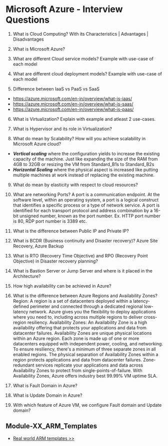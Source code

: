 # Microsoft Azure - Interview Questions

1. What is Cloud Computing? With its Characteristics | Advantages | Disadvantages

2.	What is Microsoft Azure?

3.	What are different Cloud service models? Example with use-case of each model
4.	What are different cloud deployment models? Example with use-case of each model
5.	Difference between IaaS vs PaaS vs SaaS
   - https://azure.microsoft.com/en-in/overview/what-is-iaas/
   - https://azure.microsoft.com/en-in/overview/what-is-saas/
   - https://azure.microsoft.com/en-in/overview/what-is-paas/

6.	What is Virtualization? Explain with example and atleast 2 use-cases.

7.	What is Hypervisor and its role in Virtualization?

8.	What do mean by Scalability? How will you achieve scalability in Microsoft Azure cloud?
   - <b>*Vertical scaling*</b> where the configuration yields to increase the existing capacity of the machine. Just like expanding the size of the RAM from 4GB to 32GB or resizing the VM from Standard_B1s to Standard_B2s
   - <b>*Horizontal Scaling*</b> where the physical aspect is increased like putting multiple machines at work instead of replacing the existing machine.
9.	What do mean by elasticity with respect to cloud resources?

10.	What are networking Ports?
A port is a communication endpoint. At the software level, within an operating system, a port is a logical construct that identifies a specific process or a type of network service. A port is identified for each transport protocol and address combination by a 16-bit unsigned number, known as the port number. Ex. HTTP port number is 80, RDP port number is 3389 etc.
11.	What is the difference between Public IP and Private IP?
12.	What is BCDR (Business continuity and Disaster recovery)? 
Azure Site Recovery, Azure Backup
13.	What is RTO (Recovery Time Objective) and RPO (Recovery Point Objective) in Disaster recovery planning?
14.	What is Bastion Server or Jump Server and where is it placed in the Architecture?
15.	How high availability can be achieved in Azure?
16.	What is the difference between Azure Regions and Availability Zones?
Region: A region is a set of datacenters deployed within a latency-defined perimeter and connected through a dedicated regional low-latency network. Azure gives you the flexibility to deploy applications where you need to, including across multiple regions to deliver cross-region resiliency.
Availability Zones:  An Availability Zone is a high availability offering that protects your applications and data from datacenter failures. Availability Zones are unique physical locations within an Azure region. Each zone is made up of one or more datacenters equipped with independent power, cooling, and networking. To ensure resiliency, there's a minimum of three separate zones in all enabled regions. The physical separation of Availability Zones within a region protects applications and data from datacenter failures. Zone-redundant services replicate your applications and data across Availability Zones to protect from single-points-of-failure. With Availability Zones, Azure offers industry best 99.99% VM uptime SLA.
17.	What is Fault Domain in Azure?
18.	What is Update Domain in Azure?
19.	With which feature of Azure VM, we configure Fault domain and Update domain?


## Module-XX_ARM_Templates
   - [Real world ARM templates >>](https://learn.microsoft.com/en-us/samples/browse/?expanded=azure&products=azure-resource-manager)
